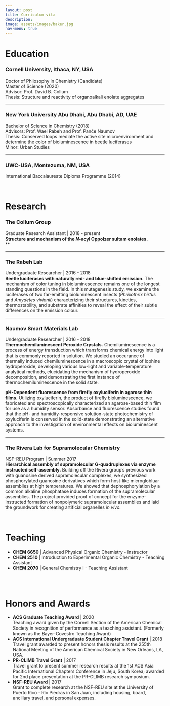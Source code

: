 ```yaml
---
layout: post
title: Curriculum vitæ
description:
image: assets/images/baker.jpg
nav-menu: true
---
```


# Education

### Cornell University, Ithaca, NY, USA

Doctor of Philosophy in Chemistry (Candidate)  
Master of Science (2020)  
Advisor: Prof. David B. Collum  
Thesis: Structure and reactivity of organoalkali enolate aggregates  

----

### New York University Abu Dhabi, Abu Dhabi, AD, UAE

Bachelor of Science in Chemistry (2018)  
Advisors: Prof. Wael Rabeh and Prof. Panče Naumov  
Thesis: Conserved loops mediate the active site microenvironment and determine the color of bioluminescence in beetle luciferases  
Minor: Urban Studies  

----

### UWC-USA, Montezuma, NM, USA

International Baccalaureate Diploma Programme (2014)

<br />

# Research

### The Collum Group

Graduate Research Assistant | 2018 - present  
**Structure and mechanism of the *N*-acyl Oppolzer sultam enolates.**  
**

----

### The Rabeh Lab

Undergraduate Researcher | 2016 - 2018  
**Beetle luciferases with naturally red- and blue-shifted emission.** The mechanism of color tuning in bioluminescence remains one of the longest standing questions in the field. In this mutagenesis study, we examine the luciferases of two far-emitting bioluminescent insects (*Phrixothrix hirtus* and *Amydetes vivianii*) characterizing their structures, kinetics, thermostability, and substrate affinities to reveal the effect of their subtle differences on the emission colour.

----

### Naumov Smart Materials Lab

Undergraduate Researcher | 2016 - 2018  
**Thermochemiluminescent Peroxide Crystals.** Chemiluminescence is a process of energy transduction which transforms chemical energy into light that is commonly reported in solution. We studied an occurance of thermally induced chemiluminescence in a macroscopic crystal of lophine hydroperoxide, developing various low-light and variable-temperature analytical methods, elucidating the mechanism of hydroperoxide decomposition, and demonstrating the first instance of thermochemiluminescence in the solid state.

**pH-Dependent fluorescence from firefly oxyluciferin in agarose thin films.** Utilizing oxyluciferin, the product of firefly bioluminescence, we fabricated and spectroscopically characterized an agarose-based thin film for use as a humidity sensor. Absorbance and fluorescence studies found that the pH- and humidity-responsive solution-state photochemistry of oxyluciferin is conserved in the solid-state demonstrating an alternative approach to the investigation of environmental effects on bioluminescent systems.

----

### The Rivera Lab for Supramolecular Chemistry

NSF-REU Program | Summer 2017  
**Hierarchical assembly of supramolecular G-quadruplexes via enzyme instructed self-assembly.** Building off the Rivera group’s previous work with guanosine derived supramolecular complexes, we synthesized phosphorylated guanosine derivatives which form host-like microglobluar assemblies at high temperatures.  We showed that dephosphorylation by a common alkaline phosphatase induces formation of the supramolecular assemblies.  The project provided proof of concept for the enzyme-instructed formation of nonpolymeric supramolecular assemblies and laid the groundwork for creating artificial organelles *in vivo*.  

<br />

# Teaching

- **CHEM 6650** \| Advanced Physical Organic Chemistry - Instructor  
- **CHEM 2510** \| Introduction to Experimental Organic Chemistry - Teaching Assistant  
- **CHEM 2070** \| General Chemistry I - Teaching Assistant  

<br />
<br />

# Honors and Awards

- **ACS Graduate Teaching Award** \| 2020  
Teaching award given by the Cornell Section of the American Chemical Society in recognition of performance as a teaching assistant. (Formerly known as the Bayer-Covestro Teaching Award)  
- **ACS International Undergraduate Student Chapter Travel Grant** \| 2018  
Travel grant awarded to present honors thesis results at the 255th National Meeting of the American Chemical Society in New Orleans, LA, USA.  
- **PR-CLIMB Travel Grant** \| 2017  
Travel grant to present summer research results at the 1st ACS Asia Pacific International Chapters Conference in Jeju, South Korea; awarded for 2nd place presentation at the PR-CLIMB research symposium.  
- **NSF–REU Award** \| 2017  
Grant to complete research at the NSF-REU site at the University of Puerto Rico - Río Piedras in San Juan, including housing, board, ancillary travel, and personal expenses.
